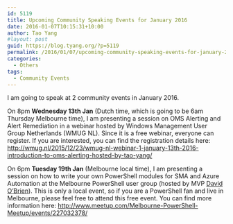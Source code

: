 ```yaml
---
id: 5119
title: Upcoming Community Speaking Events for January 2016
date: 2016-01-07T10:15:31+10:00
author: Tao Yang
#layout: post
guid: https://blog.tyang.org/?p=5119
permalink: /2016/01/07/upcoming-community-speaking-events-for-january-2016/
categories:
  - Others
tags:
  - Community Events
---
```

I am going to speak at 2 community events in January 2016.

On 8pm <strong>Wednesday 13th Jan</strong> (Dutch time, which is going to be 6am Thursday Melbourne time), I am presenting a session on OMS Alerting and Alert Remediation in a webinar hosted by Windows Management User Group Netherlands (WMUG NL). Since it is a free webinar, everyone can register. If you are interested, you can find the registration details here: <a title="http://wmug.nl/2015/12/23/wmug-nl-webinar-1-january-13th-2016-introduction-to-oms-alerting-hosted-by-tao-yang/" href="http://wmug.nl/2015/12/23/wmug-nl-webinar-1-january-13th-2016-introduction-to-oms-alerting-hosted-by-tao-yang/">http://wmug.nl/2015/12/23/wmug-nl-webinar-1-january-13th-2016-introduction-to-oms-alerting-hosted-by-tao-yang/</a>

On 6pm <strong>Tuesday 19th Jan</strong> (Melbourne local time), I am presenting a session on how to write your own PowerShell modules for SMA and Azure Automation at the Melbourne PowerShell user group (hosted by MVP <a href="https://twitter.com/david_obrien">David O’Brien</a>). This is only a local event, so if you are a PowerShell fan and live in Melbourne, please feel free to attend this free event. You can find more information here: <a title="http://www.meetup.com/Melbourne-PowerShell-Meetup/events/227032378/" href="http://www.meetup.com/Melbourne-PowerShell-Meetup/events/227032378/">http://www.meetup.com/Melbourne-PowerShell-Meetup/events/227032378/</a>